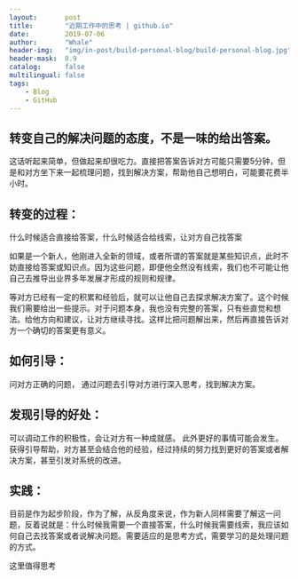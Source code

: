 ```yaml
---
layout:       post
title:        "近期工作中的思考 | github.io"
date:         2019-07-06
author:       "Whale"
header-img:   "img/in-post/build-personal-blog/build-personal-blog.jpg"
header-mask:  0.9
catalog:      false
multilingual: false
tags:
    - Blog
    - GitHub
---
```


## 转变自己的解决问题的态度，不是一味的给出答案。
这话听起来简单，但做起来却很吃力。直接把答案告诉对方可能只需要5分钟，但是和对方坐下来一起梳理问题，找到解决方案，帮助他自己想明白，可能要花费半小时。
	
## 转变的过程：

什么时候适合直接给答案，什么时候适合给线索，让对方自己找答案

如果是一个新人，他刚进入全新的领域，或者所谓的答案就是某些知识点，此时不妨直接给答案或知识点。因为这些问题，即便他全然没有线索，我们也不可能让他自己去推导出业界多年发展才形成的规则和规律。

等对方已经有一定的积累和经验后，就可以让他自己去探求解决方案了。这个时候我们需要给出一些提示。对于问题本身，我也没有完整的答案，只有些直觉和想法。给他方向和建议，让对方继续寻找。这样比把问题解出来，然后再直接告诉对方一个确切的答案更有意义。

## 如何引导：

问对方正确的问题， 通过问题去引导对方进行深入思考，找到解决方案。

## 发现引导的好处：
可以调动工作的积极性，会让对方有一种成就感。
此外更好的事情可能会发生。获得引导帮助，对方甚至会结合他的经验，经过持续的努力找到更好的答案或者解决方案，甚至引发对系统的改进。

## 实践：
目前是作为起步阶段，作为了解，从反角度来说，作为新人同样需要了解这一问题，反着说就是：什么时候我需要一个直接答案，什么时候我需要线索，我应该如何自己去找答案或者说解决问题。需要适应的是思考方式，需要学习的是处理问题的方式。

这里值得思考
